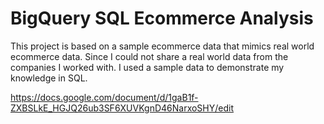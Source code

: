 # BigQuery SQL Ecommerce Analysis

This project is based on a sample ecommerce data that mimics real world ecommerce data. Since I could not share a real world data from the companies I worked with. I used a sample data to demonstrate my knowledge in SQL.

https://docs.google.com/document/d/1gaB1f-ZXBSLkE_HGJQ26ub3SF6XUVKgnD46NarxoSHY/edit

